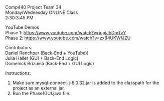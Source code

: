 Comp440 Project 
Team 34  
Monday/Wednesday ONLINE Class  
2:30:3:45 PM  

YouTube Demos  
Phase 1: https://www.youtube.com/watch?v=iupjJhDmTvY  
Phase 2: https://www.youtube.com/watch?v=zx84UKWfJZU  

Contributors:  
Daniel Ranchpar (Back-End + YouTube))   
Julia Haller  (GUI + Back-End Logic)  
Domenick Brizuela (Back-End + GUI Logic)  

Instructions:  
1. Make sure mysql-connect-j-8.0.32.jar is added to the classpath for the project as an external jar.  
2. Run the Phase1GUI.java file.      

